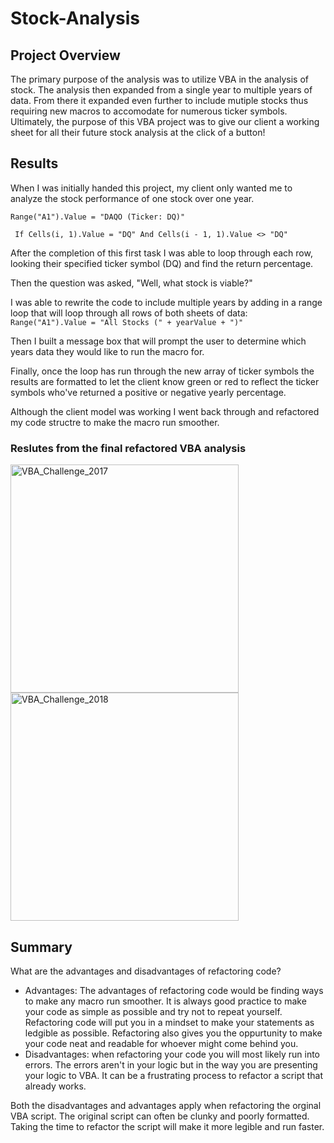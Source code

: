 # Stock-Analysis

## Project Overview 

The primary purpose of the analysis was to utilize VBA in the analysis of stock. The analysis then expanded from a single year to multiple years of data. From there it expanded even further to include mutiple stocks thus requiring new macros to accomodate for numerous ticker symbols. Ultimately, the purpose of this VBA project was to give our client a working sheet for all their future stock analysis at the click of a button! 

## Results 

When I was initially handed this project, my client only wanted me to analyze the stock performance of one stock over one year. 

``` Range("A1").Value = "DAQO (Ticker: DQ)" ```

```  If Cells(i, 1).Value = "DQ" And Cells(i - 1, 1).Value <> "DQ"  ```

After the completion of this first task I was able to loop through each row, looking their specified ticker symbol (DQ) and find the return percentage. 

Then the question was asked, "Well, what stock is viable?" 

I was able to rewrite the code to include multiple years by adding in a range loop that will loop through all rows of both sheets of data: ```Range("A1").Value = "All Stocks (" + yearValue + ")"```

Then I built a message box that will prompt the user to determine which years data they would like to run the macro for. 

Finally, once the loop has run through the new array of ticker symbols the results are formatted to let the client know green or red to reflect the ticker symbols who've returned a positive or negative yearly percentage.  

Although the client model was working I went back through and refactored my code structre to make the macro run smoother. 

### Reslutes from the final refactored VBA analysis

<img width="365" alt="VBA_Challenge_2017" src="https://user-images.githubusercontent.com/106042900/173966954-c2c402db-ad0c-4b15-b4cd-8cfb2f11a1fc.png">


<img width="365" alt="VBA_Challenge_2018" src="https://user-images.githubusercontent.com/106042900/173967006-1dd4f72c-a7e2-4e20-b7d2-f7f5b173fb8f.png">

## Summary 
What are the advantages and disadvantages of refactoring code? 
  - Advantages: The advantages of refactoring code would be finding ways to make any macro run smoother. It is always good practice to make your code as simple as possible and try not to repeat yourself. Refactoring code will put you in a mindset to make your statements as ledgible as possible. Refactoring also gives you the oppurtunity to make your code neat and readable for whoever might come behind you. 
  - Disadvantages: when refactoring your code you will most likely run into errors. The errors aren't in your logic but in the way you are presenting your logic to VBA. It can be a frustrating process to refactor a script that already works. 

Both the disadvantages and advantages apply when refactoring the orginal VBA script. The original script can often be clunky and poorly formatted. Taking the time to refactor the script will make it more legible and run faster. 
